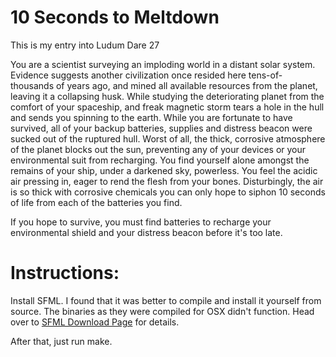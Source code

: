 10 Seconds to Meltdown
============
This is my entry into Ludum Dare 27

You are a scientist surveying an imploding world in a distant solar system. Evidence suggests another civilization once resided here tens-of-thousands of years ago, and mined all available resources from the planet, leaving it a collapsing husk. While studying the deteriorating planet from the comfort of your spaceship, and freak magnetic storm tears a hole in the hull and sends you spinning to the earth. While you are fortunate to have survived, all of your backup batteries, supplies and distress beacon were sucked out of the ruptured hull. Worst of all, the thick, corrosive atmosphere of the planet blocks out the sun, preventing any of your devices or your environmental suit from recharging. You find yourself alone amongst the remains of your ship, under a darkened sky, powerless. You feel the acidic air pressing in, eager to rend the flesh from your bones. Disturbingly, the air is so thick with corrosive chemicals you can only hope to siphon 10 seconds of life from each of the batteries you find.

If you hope to survive, you must find batteries to recharge your environmental shield and your distress beacon before it's too late.


Instructions:
============

Install SFML. I found that it was better to compile and install it yourself from source. The binaries as they were compiled for OSX didn't function. Head over to [SFML Download Page](http://www.sfml-dev.org/download.php) for details.

After that, just run make.
